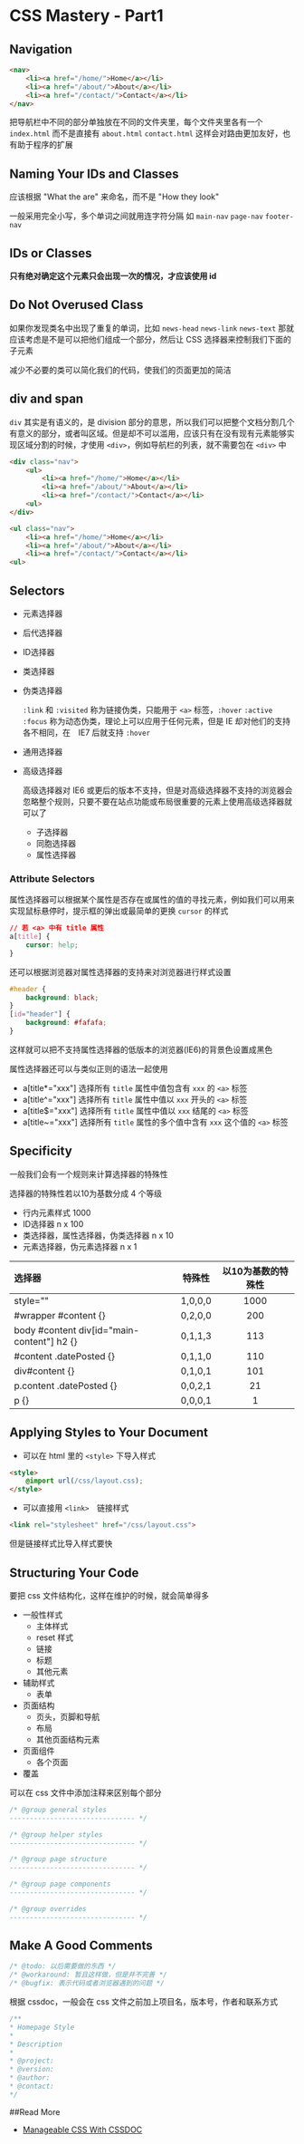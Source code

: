 # CSS Mastery - Part1

## Navigation

```html
<nav>
    <li><a href="/home/">Home</a></li>
    <li><a href="/about/">About</a></li>
    <li><a href="/contact/">Contact</a></li>
</nav>
```

把导航栏中不同的部分单独放在不同的文件夹里，每个文件夹里各有一个 `index.html` 而不是直接有 `about.html` `contact.html` 这样会对路由更加友好，也有助于程序的扩展

## Naming Your IDs and Classes

应该根据 "What the are" 来命名，而不是 "How they look"

一般采用完全小写，多个单词之间就用连字符分隔 如 `main-nav` `page-nav` `footer-nav`

## IDs or Classes

**只有绝对确定这个元素只会出现一次的情况，才应该使用 id**

## Do Not Overused Class

如果你发现类名中出现了重复的单词，比如 `news-head` `news-link` `news-text` 那就应该考虑是不是可以把他们组成一个部分，然后让 CSS 选择器来控制我们下面的子元素

减少不必要的类可以简化我们的代码，使我们的页面更加的简洁

## div and span

`div` 其实是有语义的，是 division 部分的意思，所以我们可以把整个文档分割几个有意义的部分，或者叫区域。但是却不可以滥用，应该只有在没有现有元素能够实现区域分割的时候，才使用 `<div>`，例如导航栏的列表，就不需要包在 `<div>` 中


```html
<div class="nav">
    <ul>
        <li><a href="/home/">Home</a></li>
        <li><a href="/about/">About</a></li>
        <li><a href="/contact/">Contact</a></li>
    <ul>
</div>
```

```html
<ul class="nav">
    <li><a href="/home/">Home</a></li>
    <li><a href="/about/">About</a></li>
    <li><a href="/contact/">Contact</a></li>
<ul>
```

## Selectors

- 元素选择器
- 后代选择器
- ID选择器
- 类选择器
- 伪类选择器

    `:link` 和 `:visited` 称为链接伪类，只能用于 `<a>` 标签，`:hover` `:active` `:focus` 称为动态伪类，理论上可以应用于任何元素，但是 IE 却对他们的支持各不相同，在　IE7 后就支持 `:hover` 
    
- 通用选择器
- 高级选择器

    高级选择器对 IE6 或更后的版本不支持，但是对高级选择器不支持的浏览器会忽略整个规则，只要不要在站点功能或布局很重要的元素上使用高级选择器就可以了
    
    - 子选择器
    - 同胞选择器
    - 属性选择器

### Attribute Selectors

属性选择器可以根据某个属性是否存在或属性的值的寻找元素，例如我们可以用来实现鼠标悬停时，提示框的弹出或最简单的更换 `cursor` 的样式
    
```css
// 若 <a> 中有 title 属性
a[title] {
    cursor: help;
}
```

还可以根据浏览器对属性选择器的支持来对浏览器进行样式设置

```css
#header {
    background: black;
}
[id="header"] {
    background: #fafafa;
}
```
 
这样就可以把不支持属性选择器的低版本的浏览器(IE6)的背景色设置成黑色

属性选择器还可以与类似正则的语法一起使用

- a[title*="xxx"] 选择所有 `title` 属性中值包含有 `xxx` 的 `<a>` 标签
- a[title^="xxx"] 选择所有 `title` 属性中值以 `xxx` 开头的 `<a>` 标签
- a[title$="xxx"] 选择所有 `title` 属性中值以 `xxx` 结尾的 `<a>` 标签
- a[title~="xxx"] 选择所有 `title` 属性的多个值中含有 `xxx` 这个值的 `<a>` 标签

## Specificity

一般我们会有一个规则来计算选择器的特殊性

选择器的特殊性若以10为基数分成 4 个等级

- 行内元素样式 1000
- ID选择器 n x 100
- 类选择器，属性选择器，伪类选择器 n x 10
- 元素选择器，伪元素选择器 n x 1

| 选择器 | 特殊性 | 以10为基数的特殊性|
| :----  | :----: | :----: |
|style=""| 1,0,0,0  | 1000 |
| \#wrapper \#content {} | 0,2,0,0 | 200 |
| body #content div[id="main-content"] h2 {} | 0,1,1,3 | 113 |
| \#content .datePosted {} | 0,1,1,0 | 110 |
| div#content {} | 0,1,0,1 | 101 |
| p.content .datePosted {} | 0,0,2,1 | 21 |
| p {} | 0,0,0,1 | 1 |

## Applying Styles to Your Document

- 可以在 html 里的 `<style>` 下导入样式

```html
<style>
    @import url(/css/layout.css);
</style>
```

- 可以直接用 `<link>`　链接样式

```html
<link rel="stylesheet" href="/css/layout.css">
```

但是链接样式比导入样式要快

## Structuring Your Code

要把 css 文件结构化，这样在维护的时候，就会简单得多

- 一般性样式
    - 主体样式
    - reset 样式
    - 链接
    - 标题
    - 其他元素
- 辅助样式
    - 表单
- 页面结构
    - 页头，页脚和导航
    - 布局
    - 其他页面结构元素
- 页面组件
    - 各个页面
- 覆盖

可以在 css 文件中添加注释来区别每个部分

```css
/* @group general styles
------------------------------- */

/* @group helper styles
------------------------------- */

/* @group page structure
------------------------------- */

/* @group page components
------------------------------- */

/* @group overrides
------------------------------- */
```

## Make A Good Comments

```css
/* @todo: 以后需要做的东西 */
/* @workaround: 暂且这样做，但是并不完善 */
/* @bugfix: 表示代码或者浏览器遇到的问题 */
```

根据 cssdoc，一般会在 css 文件之前加上项目名，版本号，作者和联系方式

```css
/**
* Homepage Style
*
* Description
*
* @project:
* @version:
* @author:
* @contact:
*/
```

##Read More
- [Manageable CSS With CSSDOC](http://timkadlec.com/2008/12/manageable-css-with-cssdoc/)